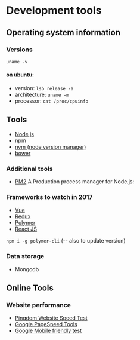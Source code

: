 # Development tools

## Operating system information

### Versions

`uname -v`

#### on ubuntu: 
* version: `lsb_release -a`
* architecture: `uname -m`
* processor: `cat /proc/cpuinfo`


## Tools

* [Node js](https://nodejs.org/)
* npm 
* [nvm (node version manager)](https://github.com/creationix/nvm) 
* [bower](https://bower.io/) 

### Additional tools

* [PM2](http://pm2.keymetrics.io/) A Production process manager for Node.js: 

### Frameworks to watch in 2017

* [Vue](https://vuejs.org/)
* [Redux](https://github.com/reactjs/redux)
* [Polymer](https://www.polymer-project.org)
* [React JS](https://facebook.github.io/react/)

`npm i -g polymer-cli` (-- also to update version)

### Data storage

* Mongodb

## Online Tools

### Website performance

* [Pingdom Website Speed Test](https://tools.pingdom.com/)
* [Google PageSpeed Tools](https://developers.google.com/speed/pagespeed/)
* [Google Mobile friendly test](https://search.google.com/search-console/mobile-friendly)